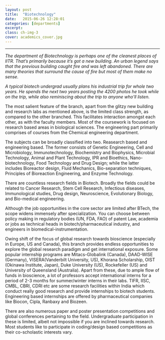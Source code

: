 ```yaml
---
layout: post
title:  "Biotechnology"
date:   2015-06-26 12:28:01
categories: [departments]
excerpt: 
class: ch-img-3
cover: academics_cover.jpg
--- 	
```

--------------------------------
_The department of Biotechnology is perhaps one of the cleanest places of IITR. That’s primarily
because it’s got a new building. An urban legend says that the previous building caught fire and 
was left abandoned. There are many theories that surround the cause of fire but most of them 
make no sense._

_A typical biotech undergrad usually plans his industrial trip for whole two years. He spends the 
next two years posting the 4200 photos he took while on the trip, while also reminiscing about 
the trip to anyone who'll listen._

The most salient feature of the branch, apart from the glitzy new building and research labs as 
mentioned above, is the limited class strength, as compared to the other branched. This 
facilitates interaction amongst each other, as with the faculty members. Most of the 
coursework is focused on research based areas in biological sciences. The engineering part 
primarily comprises of courses from the Chemical engineering department.

The subjects can be broadly classified into two. Reasearch based and engineering based.
The former consists of Genetic Engineering, Cell and Microbiology, Immunotechnology, 
Biochemistry and Biophysics, Microbial Technology, Animal and Plant Technology, IPR and 
Bioethics, Nano-biotechnology, Food Technology and Drug Design; while the latter 
includes Bioreactor design, Fluid Mechanics, Bio-separation techniques, Principles of 
Bioreaction Engineering, and Enzyme Technology.

There are countless research fields in Biotech. Broadly the fields could be related to Cancer 
Research, Stem Cell Research, Infectious diseases, Immunological studies, Drug design, 
Neuroscience, Evolutionary Biology, and Bio-medical engineering.

Although the job opportunities in the core sector are limited after BTech, the scope widens 
immensely after specialization. You can choose between policy making in regulatory bodies 
(UN, FDA, FAO) of patent Law, academia or jobs as technical heads in biotech/pharmaceutical 
industry, and engineers in biomedical-instrumentation.

Owing shift of the focus of global research towards bioscience (especially in Europe, US and 
Canada), this branch provides endless opportunities to explore the global research paradigm 
and get international exposure. Some popular internship programs are Mitacs-Globalink 
(Canada), DAAD-WISE (Germany), VISERA(Vanderbilt University, US), Khorana Scholarship, OIST 
(Okinawa Institute, Japan), Duke University (US), Rockefeller (US) and University of Queensland 
(Australia). Apart from these, due to ample flow of funds in bioscience, a lot of professors 
accept international interns for a period of 2-3 months for summer/winter interns in their labs. 
TIFR, IISC, CMBL, CBRI, CDRI etc are some research facilities within India which conduct really 
good research and provide internships to biotech students. Engineering based internships are 
offered by pharmaceutical companies like Biocon, Cipla, Ranbaxy and Biozeen.

There are also numerous paper and poster presentation competitions and global conferences pertaining to the field. Undergraduate participation in these is limited, albeit not impossible if you are inclined towards research. 
Most students like to participate in coding/design based competitions as their co-scholastic 
interests vary.

